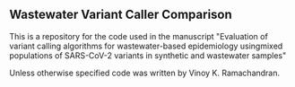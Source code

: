 ## Wastewater Variant Caller Comparison
[//]: #wastewater_variant_caller_comparison

This is a repository for the code used in the manuscript "Evaluation of variant calling algorithms for wastewater-based epidemiology usingmixed populations of SARS-CoV-2 variants in synthetic and wastewater samples" 

Unless otherwise specified code was written by Vinoy K. Ramachandran. 
